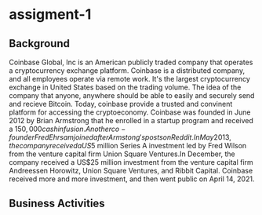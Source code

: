 # assigment-1

## Background

Coinbase Global, Inc is an American publicly traded company that operates a cryptocurrency exchange platform. Coinbase is a distributed company, and all employees operate via remote work. It's the largest cryptocurrency exchange in United States based on the trading volume. The idea of the company that anyone, anywhere should be able to easily and securely send and recieve Bitcoin. Today, coinbase provide a trusted and convinent platform for accessing the cryptoeconomy. Coinbase was founded in June 2012 by Brian Armstrong that he enrolled in a startup program and received a $150,000 cash infusion. Another co-founder Fred Ehrsam joined after Armstong's posts on Reddit.In May 2013, the company received a US$5 million Series A investment led by Fred Wilson from the venture capital firm Union Square Ventures.In December, the company received a US$25 million investment from the venture capital firm Andreessen Horowitz, Union Square Ventures, and Ribbit Capital. Coinbase received more and more investment, and then went public on April 14, 2021. 

## Business Activities

